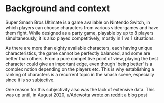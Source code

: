 # Background and context

Super Smash Bros Ultimate is a game available on Nintendo Switch, in which players can choose characters from various video-games and have them fight. While designed as a party game, playable by up to 8 players simultaneously, it is also played competitively, mostly in 1 vs 1 situations.

As there are more than eighty available characters, each having unique characteristics, the game cannot be perfectly balanced, and some are better than others. From a pure competitive point of view, playing the best character could give an important edge, even though 'being better' is a complex notion depending on the players etc. This is why establishing a ranking of characters is a recurrent topic in the smash scene, especially since it is so subjective.

One reason for this subjectivity also was the lack of extensive data. This was up until, in August 2020, u/Adewotta [wrote on reddit](https://www.reddit.com/r/smashbros/comments/if65cc/win_rates_and_other_data_from_over_600000/) a blog post 
